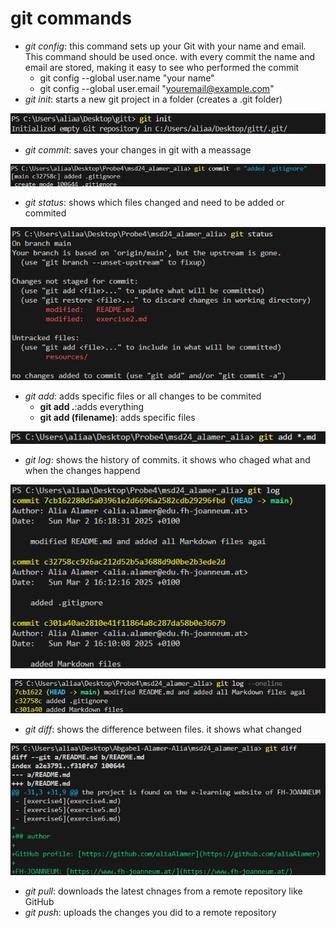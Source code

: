 # git commands

- _git config_: this command sets up your Git with your name and email.
This command should be used once. with every commit the name and email are stored, making it easy to see who performed the commit
  - git config --global user.name "your name"
  - git config --global user.email "<youremail@example.com>"
- _git init_: starts a new git project in a folder (creates a .git folder)

![git init](resources\images\gitInit.png)

- _git commit_: saves your changes in git with a meassage

![git commit](resources\images\gitCommit.png)

- _git status_: shows which files changed and need to be added or commited

![git status](resources\images\gitStatus.png)

- _git add_: adds specific files or all changes to be commited
  - **git add .**:adds everything
  - **git add (filename)**: adds specific files

![git add](resources\images\gitAdd.png)

- _git log_: shows the history of commits. it shows who chaged what and when the changes happend

![git log](resources\images\gitLog.png)

![git log2](resources\images\gitLog2.png)

- _git diff_: shows the difference between files. it shows what changed

![git diff](resources\images\gitDiff.png)

- _git pull_: downloads the latest chnages from a remote repository like GitHub
- _git push_: uploads the changes you did to a remote repository
